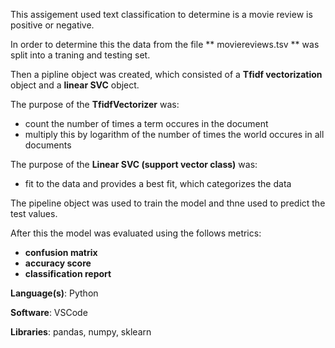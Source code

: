 This assigement used text classification to determine is a movie review is positive or negative.

In order to determine this the data from the file ** moviereviews.tsv ** was split into a traning and testing set.

Then a pipline object was created, which consisted of a **Tfidf vectorization** object and a **linear SVC** object.

The purpose of the **TfidfVectorizer** was:
  - count the number of times a term occures in the document 
  - multiply this by logarithm of the number of times the world occures in all documents 
 
The purpose of the **Linear SVC (support vector class)** was:
  - fit to the data and provides a best fit, which categorizes the data 

The pipeline object was used to train the model and thne used to predict the test values.

After this the model was evaluated using the follows metrics:
  - **confusion matrix**
  - **accuracy score**
  - **classification report** 
 
**Language(s)**: Python

**Software**: VSCode

**Libraries**: pandas, numpy, sklearn
